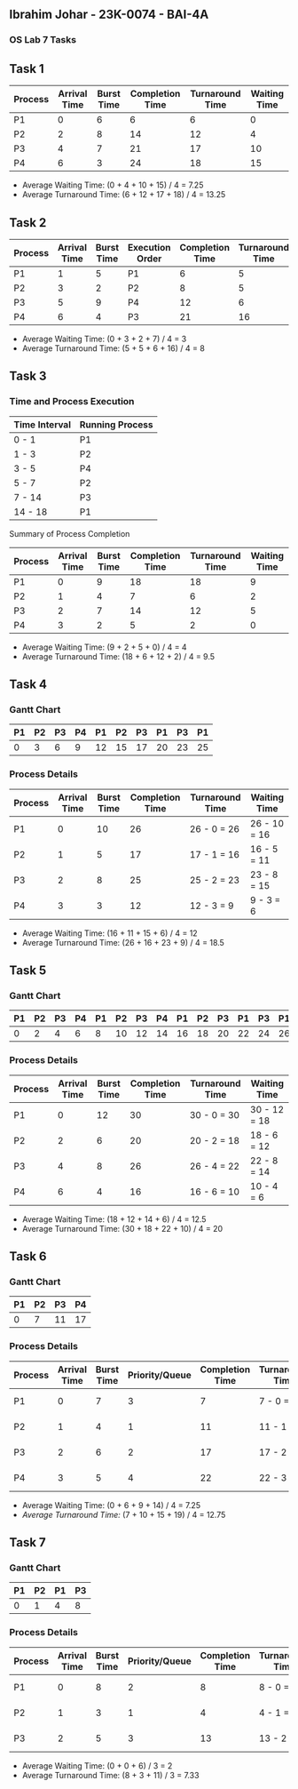 ## Ibrahim Johar - 23K-0074 - BAI-4A
### OS Lab 7 Tasks
## Task 1

| Process | Arrival Time | Burst Time | Completion Time | Turnaround Time | Waiting Time |
|---------|-------------|------------|----------------|----------------|--------------|
| P1      | 0           | 6          | 6              | 6              | 0            |
| P2      | 2           | 8          | 14             | 12             | 4            |
| P3      | 4           | 7          | 21             | 17             | 10           |
| P4      | 6           | 3          | 24             | 18             | 15           |

- Average Waiting Time: (0 + 4 + 10 + 15) / 4 = 7.25
- Average Turnaround Time: (6 + 12 + 17 + 18) / 4 = 13.25

## Task 2

| Process | Arrival Time | Burst Time | Execution Order | Completion Time | Turnaround Time | Waiting Time |
|---------|-------------|------------|----------------|----------------|----------------|--------------|
| P1      | 1           | 5          | P1             | 6              | 5              | 0            |
| P2      | 3           | 2          | P2             | 8              | 5              | 3            |
| P3      | 5           | 9          | P4             | 12             | 6              | 2            |
| P4      | 6           | 4          | P3             | 21             | 16             | 7            |

- Average Waiting Time: (0 + 3 + 2 + 7) / 4 = 3
- Average Turnaround Time: (5 + 5 + 6 + 16) / 4 = 8

## Task 3

### Time and Process Execution
| Time Interval | Running Process |
|--------------|----------------|
| 0 - 1        | P1             |
| 1 - 3        | P2             |
| 3 - 5        | P4             |
| 5 - 7        | P2             |
| 7 - 14       | P3             |
| 14 - 18      | P1             |

Summary of Process Completion

| Process | Arrival Time | Burst Time | Completion Time | Turnaround Time | Waiting Time |
|---------|-------------|------------|----------------|----------------|--------------|
| P1      | 0           | 9          | 18             | 18             | 9            |
| P2      | 1           | 4          | 7              | 6              | 2            |
| P3      | 2           | 7          | 14             | 12             | 5            |
| P4      | 3           | 2          | 5              | 2              | 0            |

- Average Waiting Time: (9 + 2 + 5 + 0) / 4 = 4
- Average Turnaround Time: (18 + 6 + 12 + 2) / 4 = 9.5

## Task 4

### Gantt Chart
| P1  | P2  | P3  | P4  | P1  | P2  | P3  | P1  | P3  | P1  |
|-----|-----|-----|-----|-----|-----|-----|-----|-----|-----|
| 0   | 3   | 6   | 9   | 12  | 15  | 17  | 20  | 23  | 25  | 26  |

### Process Details
| Process | Arrival Time | Burst Time | Completion Time | Turnaround Time | Waiting Time |
|---------|-------------|------------|----------------|----------------|--------------|
| P1      | 0           | 10         | 26             | 26 - 0 = 26    | 26 - 10 = 16 |
| P2      | 1           | 5          | 17             | 17 - 1 = 16    | 16 - 5 = 11  |
| P3      | 2           | 8          | 25             | 25 - 2 = 23    | 23 - 8 = 15  |
| P4      | 3           | 3          | 12             | 12 - 3 = 9     | 9 - 3 = 6    |

- Average Waiting Time: (16 + 11 + 15 + 6) / 4 = 12
- Average Turnaround Time: (26 + 16 + 23 + 9) / 4 = 18.5

## Task 5

### Gantt Chart
| P1  | P2  | P3  | P4  | P1  | P2  | P3  | P4  | P1  | P2  | P3  | P1  | P3  | P1  | P1  |
|-----|-----|-----|-----|-----|-----|-----|-----|-----|-----|-----|-----|-----|-----|-----|
| 0   | 2   | 4   | 6   | 8   | 10  | 12  | 14  | 16  | 18  | 20  | 22  | 24  | 26  | 28  | 30 |

### Process Details
| Process | Arrival Time | Burst Time | Completion Time | Turnaround Time | Waiting Time |
|---------|-------------|------------|----------------|----------------|--------------|
| P1      | 0           | 12         | 30             | 30 - 0 = 30    | 30 - 12 = 18 |
| P2      | 2           | 6          | 20             | 20 - 2 = 18    | 18 - 6 = 12  |
| P3      | 4           | 8          | 26             | 26 - 4 = 22    | 22 - 8 = 14  |
| P4      | 6           | 4          | 16             | 16 - 6 = 10    | 10 - 4 = 6   |

- Average Waiting Time: (18 + 12 + 14 + 6) / 4 = 12.5
- Average Turnaround Time: (30 + 18 + 22 + 10) / 4 = 20

## Task 6

### Gantt Chart
| P1  | P2  | P3  | P4  |
|-----|-----|-----|-----|
| 0   | 7   | 11  | 17  | 22 |

### Process Details
| Process | Arrival Time | Burst Time | Priority/Queue | Completion Time | Turnaround Time | Waiting Time |
|---------|-------------|------------|---------------|----------------|----------------|--------------|
| P1      | 0           | 7          | 3             | 7              | 7 - 0 = 7      | 7 - 7 = 0    |
| P2      | 1           | 4          | 1             | 11             | 11 - 1 = 10    | 10 - 4 = 6   |
| P3      | 2           | 6          | 2             | 17             | 17 - 2 = 15    | 15 - 6 = 9   |
| P4      | 3           | 5          | 4             | 22             | 22 - 3 = 19    | 19 - 5 = 14  |

- Average Waiting Time: (0 + 6 + 9 + 14) / 4 = 7.25
- *Average Turnaround Time:* (7 + 10 + 15 + 19) / 4 = 12.75

## Task 7

### Gantt Chart
| P1  | P2  | P1  | P3  |
|-----|-----|-----|-----|
| 0   | 1   | 4   | 8   | 13 |

### Process Details
| Process | Arrival Time | Burst Time | Priority/Queue | Completion Time | Turnaround Time | Waiting Time |
|---------|-------------|------------|---------------|----------------|----------------|--------------|
| P1      | 0           | 8          | 2             | 8              | 8 - 0 = 8      | 8 - 8 = 0    |
| P2      | 1           | 3          | 1             | 4              | 4 - 1 = 3      | 3 - 3 = 0    |
| P3      | 2           | 5          | 3             | 13             | 13 - 2 = 11    | 11 - 5 = 6   |

- Average Waiting Time: (0 + 0 + 6) / 3 = 2
- Average Turnaround Time: (8 + 3 + 11) / 3 = 7.33
